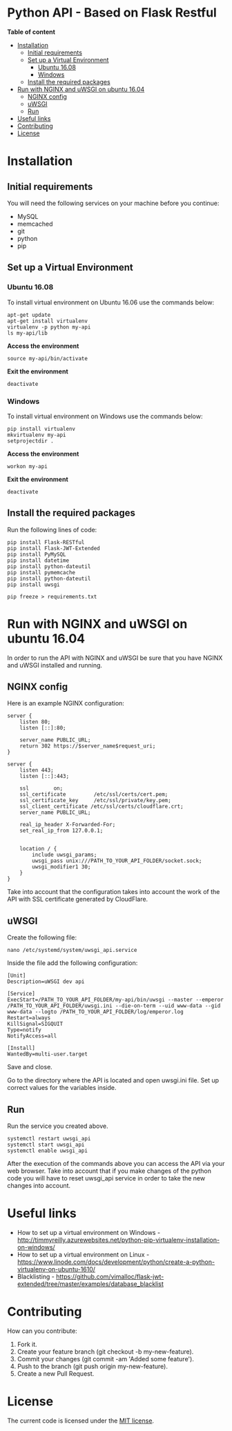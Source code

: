 # Python API - Based on Flask Restful
**Table of content**
- [Installation](#installation)
  - [Initial requirements](#initial-requirements)
  - [Set up a Virtual Environment](#set-up-a-virtual-environment)
    - [Ubuntu 16.08](#ubuntu-16.08)      
    - [Windows](#windows)
  - [Install the required packages](#install-the-required-packages)  
- [Run with NGINX and uWSGI on ubuntu 16.04](#run-with-nginx-and-uwsgi-on-ubuntu-16.04)
  - [NGINX config](#nginx-config)
  - [uWSGI](#uwsgi)
  - [Run](#run)
- [Useful links](#useful-links)
- [Contributing](#contributing)
- [License](#license)

# Installation
## Initial requirements
You will need the following services on your machine before you continue:
* MySQL
* memcached
* git
* python
* pip

## Set up a Virtual Environment
### Ubuntu 16.08
To install virtual environment on Ubuntu 16.06 use the commands below:
```
apt-get update
apt-get install virtualenv
virtualenv -p python my-api
ls my-api/lib
```

**Access the environment**
```
source my-api/bin/activate
```

**Exit the environment**
```
deactivate
```

### Windows
To install virtual environment on Windows use the commands below:
```
pip install virtualenv
mkvirtualenv my-api
setprojectdir .
```

**Access the environment**
```
workon my-api
```

**Exit the environment**
```
deactivate
```

## Install the required packages
Run the following lines of code:
```
pip install Flask-RESTful
pip install Flask-JWT-Extended
pip install PyMySQL
pip install datetime
pip install python-dateutil
pip install pymemcache
pip install python-dateutil
pip install uwsgi

pip freeze > requirements.txt
```

# Run with NGINX and uWSGI on ubuntu 16.04
In order to run the API with NGINX and uWSGI be sure that you have NGINX and uWSGI installed and running.

## NGINX config
Here is an example NGINX configuration:
```
server {
    listen 80;
    listen [::]:80;

    server_name PUBLIC_URL;
    return 302 https://$server_name$request_uri;
}

server {
    listen 443;
    listen [::]:443;

    ssl        on;
    ssl_certificate         /etc/ssl/certs/cert.pem;
    ssl_certificate_key     /etc/ssl/private/key.pem;
    ssl_client_certificate /etc/ssl/certs/cloudflare.crt;
    server_name PUBLIC_URL;

    real_ip_header X-Forwarded-For;
    set_real_ip_from 127.0.0.1;


    location / {
        include uwsgi_params;
        uwsgi_pass unix:///PATH_TO_YOUR_API_FOLDER/socket.sock;
        uwsgi_modifier1 30;
    }
}
```
Take into account that the configuration takes into account the work of the API with SSL certificate generated by CloudFlare.

## uWSGI
Create the following file:
```
nano /etc/systemd/system/uwsgi_api.service
```

Inside the file add the following configuration:
```
[Unit]
Description=uWSGI dev api

[Service]
ExecStart=/PATH_TO_YOUR_API_FOLDER/my-api/bin/uwsgi --master --emperor /PATH_TO_YOUR_API_FOLDER/uwsgi.ini --die-on-term --uid www-data --gid www-data --logto /PATH_TO_YOUR_API_FOLDER/log/emperor.log
Restart=always
KillSignal=SIGQUIT
Type=notify
NotifyAccess=all

[Install]
WantedBy=multi-user.target
```

Save and close.

Go to the directory where the API is located and open uwsgi.ini file. Set up correct values for the variables inside.

## Run
Run the service you created above.
```
systemctl restart uwsgi_api
systemctl start uwsgi_api
systemctl enable uwsgi_api
```

After the execution of the commands above you can access the API via your web browser. Take into account that if you make changes of the python code you will have to reset uwsgi_api service in order to take the new changes into account.

# Useful links
* How to set up a virtual environment on Windows - http://timmyreilly.azurewebsites.net/python-pip-virtualenv-installation-on-windows/
* How to set up a virtual environment on Linux - https://www.linode.com/docs/development/python/create-a-python-virtualenv-on-ubuntu-1610/
* Blacklisting - https://github.com/vimalloc/flask-jwt-extended/tree/master/examples/database_blacklist

# Contributing
How can you contribute:

1. Fork it.
2. Create your feature branch (git checkout -b my-new-feature).
3. Commit your changes (git commit -am 'Added some feature').
4. Push to the branch (git push origin my-new-feature).
5. Create a new Pull Request.

# License
The current code is licensed under the [MIT license](http://opensource.org/licenses/MIT).
